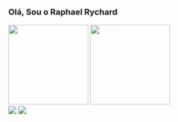 ### Olá, Sou o Raphael Rychard

<div>
  <img height = 160em src="https://github-readme-stats.vercel.app/api?username=raphaelrychard&show_icons=true&theme=bear">
  <img height = 160em src = "https://github-readme-streak-stats.herokuapp.com?user=raphaelrychard&theme=dark&hide_border=true" >
</div>

<div>
  <a href="https://www.linkedin.com/in/raphaelrychard/" target="_blank" ><img src="https://img.shields.io/badge/LinkedIn-0077B5?style=for-the-badge&logo=linkedin&logoColor=white"></a>
  <a href="mailto:raph.rych@gmail.com" target="_blank"><img src="https://img.shields.io/badge/Gmail-D14836?style=for-the-badge&logo=gmail&logoColor=white"</img></a>


</div>

